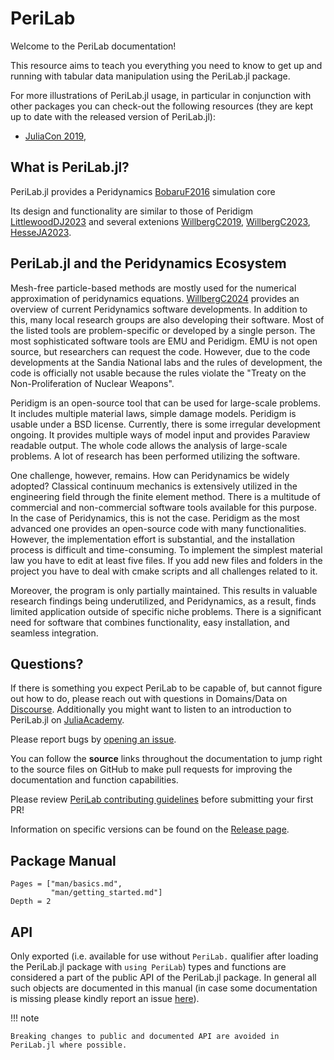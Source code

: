 # PeriLab

Welcome to the PeriLab documentation!

This resource aims to teach you everything you need to know to get up and
running with tabular data manipulation using the PeriLab.jl package.

For more illustrations of PeriLab.jl usage, in particular in conjunction with
other packages you can check-out the following resources
(they are kept up to date with the released version of PeriLab.jl):
* [JuliaCon 2019](https://github.com/bkamins/JuliaCon2019-PeriLab-Tutorial),
 
## What is PeriLab.jl?

PeriLab.jl provides a Peridynamics [BobaruF2016](@cite) simulation core

Its design and functionality are similar to those of Peridigm  [LittlewoodDJ2023](@cite) and several extenions [WillbergC2019](@cite), [WillbergC2023](@cite), [HesseJA2023](@cite). 


## PeriLab.jl and the Peridynamics Ecosystem
Mesh-free particle-based methods are mostly used for the numerical approximation of peridynamics equations. [WillbergC2024](@cite) provides an overview of current Peridynamics software developments. In addition to this, many local research groups are also developing their software. Most of the listed tools are problem-specific or developed by a single person. The most sophisticated software tools are EMU and Peridigm. EMU is not open source, but researchers can request the code. However, due to the code developments at the Sandia National labs and the rules of development, the code is officially not usable because the rules violate the "Treaty on the Non-Proliferation of Nuclear Weapons".

Peridigm is an open-source tool that can be used for large-scale problems. It includes multiple material laws, simple damage models. Peridigm is usable under a BSD license. Currently, there is some irregular development ongoing. It provides multiple ways of model input and provides Paraview readable output. The whole code allows the analysis of large-scale problems. A lot of research has been performed utilizing the software.

One challenge, however, remains. How can Peridynamics be widely adopted? Classical continuum mechanics is extensively utilized in the engineering field through the finite element method. There is a multitude of commercial and non-commercial software tools available for this purpose. In the case of Peridynamics, this is not the case. Peridigm as the most advanced one provides an open-source code with many functionalities. However, the implementation effort is substantial, and the installation process is difficult and time-consuming.
To implement the simplest material law you have to edit at least five files. If you add new files and folders in the project you have to deal with cmake scripts and all challenges related to it.

Moreover, the program is only partially maintained. This results in valuable research findings being underutilized, and Peridynamics, as a result, finds limited application outside of specific niche problems. There is a significant need for software that combines functionality, easy installation, and seamless integration. 

## Questions?

If there is something you expect PeriLab to be capable of, but
cannot figure out how to do, please reach out with questions in Domains/Data on
[Discourse](https://discourse.julialang.org/new-topic?title=[PeriLab%20Question]:%20&body=%23%20Question:%0A%0A%23%20Dataset%20(if%20applicable):%0A%0A%23%20Minimal%20Working%20Example%20(if%20applicable):%0A&category=Domains/Data&tags=question).
Additionally you might want to listen to an introduction to PeriLab.jl on
[JuliaAcademy](https://juliaacademy.com/p/introduction-to-PeriLab-jl).

Please report bugs by
[opening an issue](https://github.com/JuliaData/PeriLab.jl/issues/new).

You can follow the **source** links throughout the documentation to jump right
to the source files on GitHub to make pull requests for improving the
documentation and function capabilities.

Please review [PeriLab contributing
guidelines](https://github.com/JuliaData/PeriLab.jl/blob/main/CONTRIBUTING.md)
before submitting your first PR!

Information on specific versions can be found on the [Release
page](https://github.com/JuliaData/PeriLab.jl/releases).

## Package Manual

```@contents
Pages = ["man/basics.md",
         "man/getting_started.md"]
Depth = 2
```

## API

Only exported (i.e. available for use without `PeriLab.` qualifier after
loading the PeriLab.jl package with `using PeriLab`) types and functions
are considered a part of the public API of the PeriLab.jl package. In general
all such objects are documented in this manual (in case some documentation is
missing please kindly report an issue
[here](https://github.com/JuliaData/PeriLab.jl/issues/new)).

!!! note

    Breaking changes to public and documented API are avoided in
    PeriLab.jl where possible.
